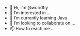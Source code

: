- 👋 Hi, I’m @woridfly
- 👀 I’m interested in ...
- 🌱 I’m currently learning Java
- 💞️ I’m looking to collaborate on ...
- 📫 How to reach me ...

<!---
woridfly/woridfly is a ✨ special ✨ repository because its `README.md` (this file) appears on your GitHub profile.
You can click the Preview link to take a look at your changes.
--->
